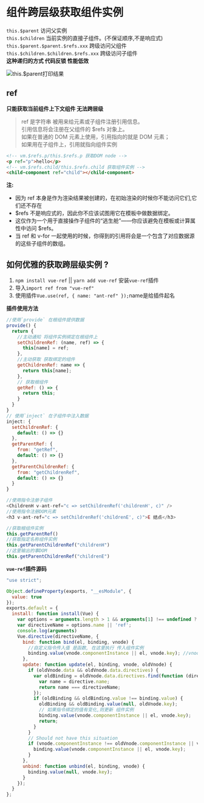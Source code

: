 # 组件跨层级获取组件实例
`this.$parent`   访问父实例\
`this.$children` 当前实例的直接子组件。(不保证顺序,不是响应式)\
`this.$parent.$parent.$refs.xxx` 跨级访问父组件\
`this.$children.$children.$refs.xxx` 跨级访问子组件\
**这种递归的方式 代码反锁 性能低效**

![this.$parent打印结果](https://raw.githubusercontent.com/luobosiji/blog/master/resources/this.parent.png)

## ref
**只能获取当前组件上下文组件 无法跨层级**
>ref 是字符串 被用来给元素或子组件注册引用信息。\
引用信息将会注册在父组件的 $refs 对象上。\
如果在普通的 DOM 元素上使用，引用指向的就是 DOM 元素；\
如果用在子组件上，引用就指向组件实例

```html
<!-- vm.$refs.p/this.$refs.p 获取DOM node -->
<p ref="p">hello</p>
<!-- vm.$refs.child/this.$refs.child 获取组件实例 -->
<child-component ref="child"></child-component>
```
**注:**
- 因为 ref 本身是作为渲染结果被创建的，在初始渲染的时候你不能访问它们,它们还不存在
- $refs 不是响应式的，因此你不应该试图用它在模板中做数据绑定。
- 这仅作为一个用于直接操作子组件的“逃生舱”——你应该避免在模板或计算属性中访问 $refs。
- 当 ref 和 v-for 一起使用的时候，你得到的引用将会是一个包含了对应数据源的这些子组件的数组。

## 如何优雅的获取跨层级实例 ?
1. `npm install vue-ref` || `yarn add vue-ref`  安装`vue-ref`插件
2. 导入`import ref from "vue-ref"`
3. 使用插件`Vue.use(ref, { name: "ant-ref" });`name是给插件起名

**插件使用方法**
```javascript
//使用`provide` 在根组件提供数据 
provide() {
  return {
    //主动通知 将组件实例绑定在根组件上
    setChildrenRef: (name, ref) => {
      this[name] = ref;
    },
    //主动获取 获取绑定的组件
    getChildrenRef: name => {
      return this[name];
    },
    // 获取根组件
    getRef: () => {
      return this;
    }
  }
}
// 使用`inject` 在子组件中注入数据
inject: {
  setChildrenRef: {
    default: () => {}
  },
  getParentRef: {
    from: "getRef",
    default: () => {}
  },
  getParentChildrenRef: {
    from: "getChildrenRef",
    default: () => {}
  }
}

//使用指令注册子组件
<ChildrenH v-ant-ref="c => setChildrenRef('childrenH', c)" />
//使用指令注册DOM元素
<h3 v-ant-ref="c => setChildrenRef('childrenE', c)">E 结点</h3>
```
```javascript
//获取根组件实例 
this.getParentRef()
//获取指定名称组件实例
this.getParentChildrenRef("childrenH")
//这里输出的事DOM
this.getParentChildrenRef("childrenE")
```


**`vue-ref`插件源码**
```javascript
"use strict";

Object.defineProperty(exports, "__esModule", {
  value: true
});
exports.default = {
  install: function install(Vue) {
    var options = arguments.length > 1 && arguments[1] !== undefined ? arguments[1] : {};
    var directiveName = options.name || 'ref';
    console.log(arguments)
    Vue.directive(directiveName, {
      bind: function bind(el, binding, vnode) {
        //自定义指令传入值 是函数, 在这里执行 传入组件实例
        binding.value(vnode.componentInstance || el, vnode.key); //vnode.key 是使用插件时起的名称
      },
      update: function update(el, binding, vnode, oldVnode) {
        if (oldVnode.data && oldVnode.data.directives) {
          var oldBinding = oldVnode.data.directives.find(function (directive) {
            var name = directive.name;
            return name === directiveName;
          });
          if (oldBinding && oldBinding.value !== binding.value) {
            oldBinding && oldBinding.value(null, oldVnode.key);
            // 如果指令绑定的值有变化,则更新 组件实例
            binding.value(vnode.componentInstance || el, vnode.key);
            return;
          }
        }
        // Should not have this situation
        if (vnode.componentInstance !== oldVnode.componentInstance || vnode.elm !== oldVnode.elm) {
          binding.value(vnode.componentInstance || el, vnode.key);
        }
      },
      unbind: function unbind(el, binding, vnode) {
        binding.value(null, vnode.key);
      }
    });
  }
};
```